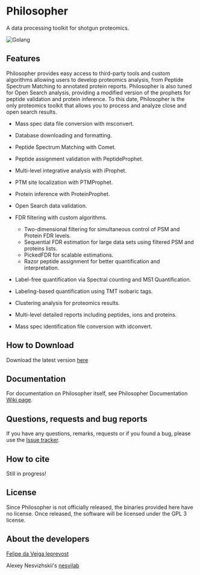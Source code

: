 # Philosopher
A data processing toolkit for shotgun proteomics.

![Golang](https://img.shields.io/badge/Go-1.12.5-blue.svg)

## Features
Philosopher provides easy access to third-party tools and custom algorithms allowing users to develop proteomics analysis, from Peptide Spectrum Matching to annotated protein reports. Philosopher is also tuned for Open Search analysis, providing a modified version of the prophets for peptide validation and protein inference. To this date, Philosopher is the only proteomics toolkit that allows you to process and analyze close and open search results.

- Mass spec data file conversion with msconvert.

- Database downloading and formatting.

- Peptide Spectrum Matching with Comet.

- Peptide assignment validation with PeptideProphet.

- Multi-level integrative analysis with iProphet.

- PTM site localization with PTMProphet.

- Protein inference with ProteinProphet.

- Open Search data validation.

- FDR filtering with custom algorithms.

  - Two-dimensional filtering for simultaneous control of PSM and Protein FDR levels.
  - Sequential FDR estimation for large data sets using filtered PSM and proteins lists.
  - PickedFDR for scalable estimations.
  - Razor peptide assignment for better quantification and interpretation.
  

- Label-free quantification via Spectral counting and MS1 Quantification.

- Labeling-based quantification using TMT isobaric tags.

- Clustering analysis for proteomics results.

- Multi-level detailed reports including peptides, ions and proteins.

- Mass spec identification file conversion with idconvert.


## How to Download
Download the latest version [here](https://github.com/Nesvilab/philosopher/releases/latest)


## Documentation
For documentation on Philosopher itself, see Philosopher Documentation [Wiki page](https://github.com/Nesvilab/philosopher/wiki).


## Questions, requests and bug reports
If you have any questions, remarks, requests or if you found a bug, please use the [Issue tracker](https://github.com/Nesvilab/philosopher/issues).


## How to cite
Still in progress!


## License
Since Philosopher is not officially released, the binaries provided here have no license. Once released, the software will be licensed under the GPL 3 license.


## About the developers
[Felipe da Veiga leprevost](http://www.leprevost.com.br)

Alexey Nesvizhskii's [nesvilab](http://www.nesvilab.org/)
